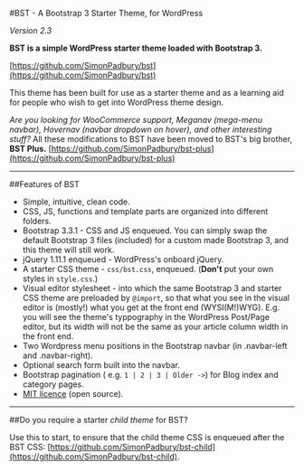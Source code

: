 #BST - A Bootstrap 3 Starter Theme, for WordPress

*Version 2.3*

**BST is a simple WordPress starter theme loaded with Bootstrap 3.**

[https://github.com/SimonPadbury/bst](https://github.com/SimonPadbury/bst)

This theme has been built for use as a starter theme and as a learning aid for people who wish to get into WordPress theme design.

*Are you looking for WooCommerce support, Meganav (mega-menu navbar), Hovernav (navbar dropdown on hover), and other interesting stuff?* All these modifications to BST have been moved to BST's big brother, **BST Plus.** [https://github.com/SimonPadbury/bst-plus](https://github.com/SimonPadbury/bst-plus)

-----

##Features of BST

* Simple, intuitive, clean code.
* CSS, JS, functions and template parts are organized into different folders.
* Bootstrap 3.3.1 - CSS and JS enqueued. You can simply swap the default Bootstrap 3 files (included) for a custom made Bootstrap 3, and this theme will still work.
* jQuery 1.11.1 enqueued - WordPress's onboard jQuery.
* A starter CSS theme - `css/bst.css`, enqueued. (**Don't** put your own styles in `style.css`.)
* Visual editor stylesheet - into which the same Bootstrap 3 and starter CSS theme are preloaded by `@import`, so that what you see in the visual editor is (mostly!) what you get at the front end (WYSI(M!)WYG). E.g. you will see the theme's typpography in the WordPress Post/Page editor, but its width will not be the same as your article column width in the front end.
* Two Wordpress menu positions in the Bootstrap navbar (in .navbar-left and .navbar-right).
* Optional search form built into the navbar.
* Bootstrap pagination ( e.g. ` 1 | 2 | 3 | Older -> `) for Blog index and category pages.
* [MIT licence](http://opensource.org/licenses/MIT) (open source).

-----

##Do you require a starter *child theme* for BST? 

Use this to start, to ensure that the child theme CSS is enqueued after the BST CSS: 
[https://github.com/SimonPadbury/bst-child](https://github.com/SimonPadbury/bst-child).
